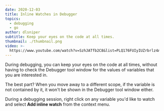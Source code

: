 ```yaml
---
date: 2020-12-03
title: Inline Watches in Debugger
topics:
  - debugging
  - go
author: dlsniper
subtitle: Keep your eyes on the code at all times.
thumbnail: ./thumbnail.png
video: >-
  https://www.youtube.com/watch?v=SzhJATfb2C8&list=PLQ176FUIyIUZrbrlz4AY1V8VzBJKZyVlW&index=63
---
```


During debugging, you can keep your eyes on the code at all times, without having to check the Debugger tool window for the values of variables that you are interested in.

The best part? When you move away to a different scope, if the variable is not contained by it, it won't be shown in the Debugger tool window either.

During a debugging session, right click on any variable you'd like to watch and select **Add inline watch** from the context menu.
